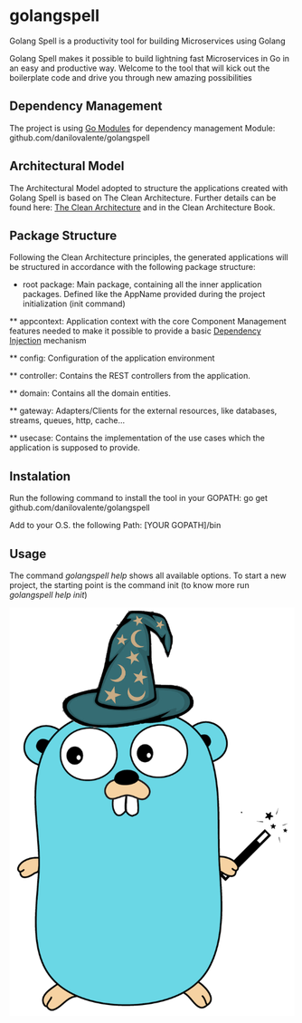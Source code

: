 # golangspell

Golang Spell is a productivity tool for building Microservices using Golang

Golang Spell makes it possible to build lightning fast Microservices in Go 
in an easy and productive way.
Welcome to the tool that will kick out the boilerplate code 
and drive you through new amazing possibilities

## Dependency Management

The project is using [Go Modules](https://blog.golang.org/using-go-modules) for dependency management
Module: github.com/danilovalente/golangspell

## Architectural Model

The Architectural Model adopted to structure the applications created with Golang Spell is based on The Clean Architecture.
Further details can be found here: [The Clean Architecture](https://8thlight.com/blog/uncle-bob/2012/08/13/the-clean-architecture.html) and in the Clean Architecture Book.

## Package Structure

Following the Clean Architecture principles, the generated applications will be structured in accordance with the following package structure:

* root package: Main package, containing all the inner application packages. Defined like the AppName provided during the project initialization (init command)

** appcontext: Application context with the core Component Management features needed to make it possible to provide a basic [Dependency Injection](https://www.martinfowler.com/articles/injection.html) mechanism

** config: Configuration of the application environment

** controller: Contains the REST controllers from the application.

** domain: Contains all the domain entities.

** gateway: Adapters/Clients for the external resources, like databases, streams, queues, http, cache...

** usecase: Contains the implementation of the use cases which the application is supposed to provide.

## Instalation

Run the following command to install the tool in your GOPATH:
go get github.com/danilovalente/golangspell

Add to your O.S. the following Path:
[YOUR GOPATH]/bin

## Usage

The command *golangspell help* shows all available options. To start a new project, the starting point is the command init (to know more run *golangspell help init*)

![alt text](https://github.com/danilovalente/golangspell/blob/master/img/gopher_spell.png?raw=true)

